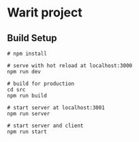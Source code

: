 # Warit project

## Build Setup
```
# npm install

# serve with hot reload at localhost:3000
npm run dev

# build for production
cd src
npm run build

# start server at localhost:3001
npm run server

# start server and client
npm run start
```
